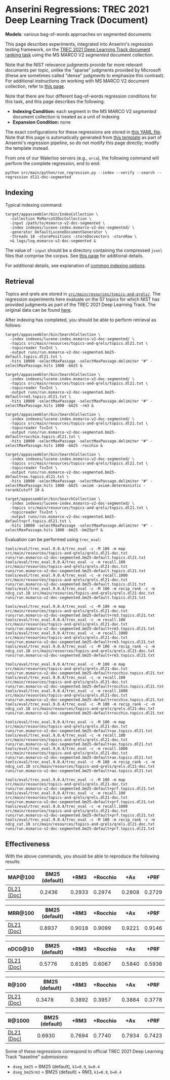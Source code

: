 # Anserini Regressions: TREC 2021 Deep Learning Track (Document)

**Models**: various bag-of-words approaches on segmented documents

This page describes experiments, integrated into Anserini's regression testing framework, on the [TREC 2021 Deep Learning Track document ranking task](https://trec.nist.gov/data/deep2021.html) using the MS MARCO V2 _segmented_ document collection.

Note that the NIST relevance judgments provide far more relevant documents per topic, unlike the "sparse" judgments provided by Microsoft (these are sometimes called "dense" judgments to emphasize this contrast).
For additional instructions on working with MS MARCO V2 document collection, refer to [this page](experiments-msmarco-v2.md).

Note that there are four different bag-of-words regression conditions for this task, and this page describes the following:

+ **Indexing Condition:** each segment in the MS MARCO V2 _segmented_ document collection is treated as a unit of indexing
+ **Expansion Condition:** none

The exact configurations for these regressions are stored in [this YAML file](../src/main/resources/regression/dl21-doc-segmented.yaml).
Note that this page is automatically generated from [this template](../src/main/resources/docgen/templates/dl21-doc-segmented.template) as part of Anserini's regression pipeline, so do not modify this page directly; modify the template instead.

From one of our Waterloo servers (e.g., `orca`), the following command will perform the complete regression, end to end:

```
python src/main/python/run_regression.py --index --verify --search --regression dl21-doc-segmented
```

## Indexing

Typical indexing command:

```
target/appassembler/bin/IndexCollection \
  -collection MsMarcoV2DocCollection \
  -input /path/to/msmarco-v2-doc-segmented \
  -index indexes/lucene-index.msmarco-v2-doc-segmented/ \
  -generator DefaultLuceneDocumentGenerator \
  -threads 18 -storePositions -storeDocvectors -storeRaw \
  >& logs/log.msmarco-v2-doc-segmented &
```

The value of `-input` should be a directory containing the compressed `jsonl` files that comprise the corpus.
See [this page](experiments-msmarco-v2.md) for additional details.

For additional details, see explanation of [common indexing options](common-indexing-options.md).

## Retrieval

Topics and qrels are stored in [`src/main/resources/topics-and-qrels/`](../src/main/resources/topics-and-qrels/).
The regression experiments here evaluate on the 57 topics for which NIST has provided judgments as part of the TREC 2021 Deep Learning Track.
The original data can be found [here](https://trec.nist.gov/data/deep2021.html).

After indexing has completed, you should be able to perform retrieval as follows:

```
target/appassembler/bin/SearchCollection \
  -index indexes/lucene-index.msmarco-v2-doc-segmented/ \
  -topics src/main/resources/topics-and-qrels/topics.dl21.txt \
  -topicreader TsvInt \
  -output runs/run.msmarco-v2-doc-segmented.bm25-default.topics.dl21.txt \
  -hits 10000 -selectMaxPassage -selectMaxPassage.delimiter "#" -selectMaxPassage.hits 1000 -bm25 &

target/appassembler/bin/SearchCollection \
  -index indexes/lucene-index.msmarco-v2-doc-segmented/ \
  -topics src/main/resources/topics-and-qrels/topics.dl21.txt \
  -topicreader TsvInt \
  -output runs/run.msmarco-v2-doc-segmented.bm25-default+rm3.topics.dl21.txt \
  -hits 10000 -selectMaxPassage -selectMaxPassage.delimiter "#" -selectMaxPassage.hits 1000 -bm25 -rm3 &

target/appassembler/bin/SearchCollection \
  -index indexes/lucene-index.msmarco-v2-doc-segmented/ \
  -topics src/main/resources/topics-and-qrels/topics.dl21.txt \
  -topicreader TsvInt \
  -output runs/run.msmarco-v2-doc-segmented.bm25-default+rocchio.topics.dl21.txt \
  -hits 10000 -selectMaxPassage -selectMaxPassage.delimiter "#" -selectMaxPassage.hits 1000 -bm25 -rocchio &

target/appassembler/bin/SearchCollection \
  -index indexes/lucene-index.msmarco-v2-doc-segmented/ \
  -topics src/main/resources/topics-and-qrels/topics.dl21.txt \
  -topicreader TsvInt \
  -output runs/run.msmarco-v2-doc-segmented.bm25-default+ax.topics.dl21.txt \
  -hits 10000 -selectMaxPassage -selectMaxPassage.delimiter "#" -selectMaxPassage.hits 1000 -bm25 -axiom -axiom.deterministic -rerankCutoff 20 &

target/appassembler/bin/SearchCollection \
  -index indexes/lucene-index.msmarco-v2-doc-segmented/ \
  -topics src/main/resources/topics-and-qrels/topics.dl21.txt \
  -topicreader TsvInt \
  -output runs/run.msmarco-v2-doc-segmented.bm25-default+prf.topics.dl21.txt \
  -hits 10000 -selectMaxPassage -selectMaxPassage.delimiter "#" -selectMaxPassage.hits 1000 -bm25 -bm25prf &
```

Evaluation can be performed using `trec_eval`:

```
tools/eval/trec_eval.9.0.4/trec_eval -c -M 100 -m map src/main/resources/topics-and-qrels/qrels.dl21-doc.txt runs/run.msmarco-v2-doc-segmented.bm25-default.topics.dl21.txt
tools/eval/trec_eval.9.0.4/trec_eval -c -m recall.100 src/main/resources/topics-and-qrels/qrels.dl21-doc.txt runs/run.msmarco-v2-doc-segmented.bm25-default.topics.dl21.txt
tools/eval/trec_eval.9.0.4/trec_eval -c -m recall.1000 src/main/resources/topics-and-qrels/qrels.dl21-doc.txt runs/run.msmarco-v2-doc-segmented.bm25-default.topics.dl21.txt
tools/eval/trec_eval.9.0.4/trec_eval -c -M 100 -m recip_rank -c -m ndcg_cut.10 src/main/resources/topics-and-qrels/qrels.dl21-doc.txt runs/run.msmarco-v2-doc-segmented.bm25-default.topics.dl21.txt

tools/eval/trec_eval.9.0.4/trec_eval -c -M 100 -m map src/main/resources/topics-and-qrels/qrels.dl21-doc.txt runs/run.msmarco-v2-doc-segmented.bm25-default+rm3.topics.dl21.txt
tools/eval/trec_eval.9.0.4/trec_eval -c -m recall.100 src/main/resources/topics-and-qrels/qrels.dl21-doc.txt runs/run.msmarco-v2-doc-segmented.bm25-default+rm3.topics.dl21.txt
tools/eval/trec_eval.9.0.4/trec_eval -c -m recall.1000 src/main/resources/topics-and-qrels/qrels.dl21-doc.txt runs/run.msmarco-v2-doc-segmented.bm25-default+rm3.topics.dl21.txt
tools/eval/trec_eval.9.0.4/trec_eval -c -M 100 -m recip_rank -c -m ndcg_cut.10 src/main/resources/topics-and-qrels/qrels.dl21-doc.txt runs/run.msmarco-v2-doc-segmented.bm25-default+rm3.topics.dl21.txt

tools/eval/trec_eval.9.0.4/trec_eval -c -M 100 -m map src/main/resources/topics-and-qrels/qrels.dl21-doc.txt runs/run.msmarco-v2-doc-segmented.bm25-default+rocchio.topics.dl21.txt
tools/eval/trec_eval.9.0.4/trec_eval -c -m recall.100 src/main/resources/topics-and-qrels/qrels.dl21-doc.txt runs/run.msmarco-v2-doc-segmented.bm25-default+rocchio.topics.dl21.txt
tools/eval/trec_eval.9.0.4/trec_eval -c -m recall.1000 src/main/resources/topics-and-qrels/qrels.dl21-doc.txt runs/run.msmarco-v2-doc-segmented.bm25-default+rocchio.topics.dl21.txt
tools/eval/trec_eval.9.0.4/trec_eval -c -M 100 -m recip_rank -c -m ndcg_cut.10 src/main/resources/topics-and-qrels/qrels.dl21-doc.txt runs/run.msmarco-v2-doc-segmented.bm25-default+rocchio.topics.dl21.txt

tools/eval/trec_eval.9.0.4/trec_eval -c -M 100 -m map src/main/resources/topics-and-qrels/qrels.dl21-doc.txt runs/run.msmarco-v2-doc-segmented.bm25-default+ax.topics.dl21.txt
tools/eval/trec_eval.9.0.4/trec_eval -c -m recall.100 src/main/resources/topics-and-qrels/qrels.dl21-doc.txt runs/run.msmarco-v2-doc-segmented.bm25-default+ax.topics.dl21.txt
tools/eval/trec_eval.9.0.4/trec_eval -c -m recall.1000 src/main/resources/topics-and-qrels/qrels.dl21-doc.txt runs/run.msmarco-v2-doc-segmented.bm25-default+ax.topics.dl21.txt
tools/eval/trec_eval.9.0.4/trec_eval -c -M 100 -m recip_rank -c -m ndcg_cut.10 src/main/resources/topics-and-qrels/qrels.dl21-doc.txt runs/run.msmarco-v2-doc-segmented.bm25-default+ax.topics.dl21.txt

tools/eval/trec_eval.9.0.4/trec_eval -c -M 100 -m map src/main/resources/topics-and-qrels/qrels.dl21-doc.txt runs/run.msmarco-v2-doc-segmented.bm25-default+prf.topics.dl21.txt
tools/eval/trec_eval.9.0.4/trec_eval -c -m recall.100 src/main/resources/topics-and-qrels/qrels.dl21-doc.txt runs/run.msmarco-v2-doc-segmented.bm25-default+prf.topics.dl21.txt
tools/eval/trec_eval.9.0.4/trec_eval -c -m recall.1000 src/main/resources/topics-and-qrels/qrels.dl21-doc.txt runs/run.msmarco-v2-doc-segmented.bm25-default+prf.topics.dl21.txt
tools/eval/trec_eval.9.0.4/trec_eval -c -M 100 -m recip_rank -c -m ndcg_cut.10 src/main/resources/topics-and-qrels/qrels.dl21-doc.txt runs/run.msmarco-v2-doc-segmented.bm25-default+prf.topics.dl21.txt
```

## Effectiveness

With the above commands, you should be able to reproduce the following results:

| MAP@100                                                                                                      | BM25 (default)| +RM3      | +Rocchio  | +Ax       | +PRF      |
|:-------------------------------------------------------------------------------------------------------------|-----------|-----------|-----------|-----------|-----------|
| [DL21 (Doc)](https://microsoft.github.io/msmarco/TREC-Deep-Learning)                                         | 0.2436    | 0.2933    | 0.2974    | 0.2808    | 0.2729    |


| MRR@100                                                                                                      | BM25 (default)| +RM3      | +Rocchio  | +Ax       | +PRF      |
|:-------------------------------------------------------------------------------------------------------------|-----------|-----------|-----------|-----------|-----------|
| [DL21 (Doc)](https://microsoft.github.io/msmarco/TREC-Deep-Learning)                                         | 0.8937    | 0.9018    | 0.9099    | 0.9221    | 0.9146    |


| nDCG@10                                                                                                      | BM25 (default)| +RM3      | +Rocchio  | +Ax       | +PRF      |
|:-------------------------------------------------------------------------------------------------------------|-----------|-----------|-----------|-----------|-----------|
| [DL21 (Doc)](https://microsoft.github.io/msmarco/TREC-Deep-Learning)                                         | 0.5776    | 0.6185    | 0.6067    | 0.5840    | 0.5936    |


| R@100                                                                                                        | BM25 (default)| +RM3      | +Rocchio  | +Ax       | +PRF      |
|:-------------------------------------------------------------------------------------------------------------|-----------|-----------|-----------|-----------|-----------|
| [DL21 (Doc)](https://microsoft.github.io/msmarco/TREC-Deep-Learning)                                         | 0.3478    | 0.3892    | 0.3957    | 0.3884    | 0.3778    |


| R@1000                                                                                                       | BM25 (default)| +RM3      | +Rocchio  | +Ax       | +PRF      |
|:-------------------------------------------------------------------------------------------------------------|-----------|-----------|-----------|-----------|-----------|
| [DL21 (Doc)](https://microsoft.github.io/msmarco/TREC-Deep-Learning)                                         | 0.6930    | 0.7694    | 0.7740    | 0.7934    | 0.7423    |

Some of these regressions correspond to official TREC 2021 Deep Learning Track "baseline" submissions:

+ `dseg_bm25` = BM25 (default), `k1=0.9`, `b=0.4`
+ `dseg_bm25rm3` = BM25 (default) + RM3, `k1=0.9`, `b=0.4`
